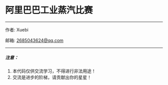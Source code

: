 # 阿里巴巴工业蒸汽比赛

----------------------------------------------

作者: Xuebi

邮箱: 2685043624@qq.com

----------------------------------------------



##### 注意：

1. 本代码仅供交流学习，不得进行非法用途！
2. 交流是进步的阶梯，请贡献出你的星星！
